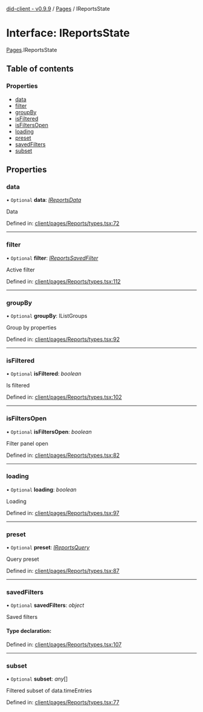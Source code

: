 [did-client - v0.9.9](../README.md) / [Pages](../modules/pages.md) / IReportsState

# Interface: IReportsState

[Pages](../modules/pages.md).IReportsState

## Table of contents

### Properties

- [data](pages.ireportsstate.md#data)
- [filter](pages.ireportsstate.md#filter)
- [groupBy](pages.ireportsstate.md#groupby)
- [isFiltered](pages.ireportsstate.md#isfiltered)
- [isFiltersOpen](pages.ireportsstate.md#isfiltersopen)
- [loading](pages.ireportsstate.md#loading)
- [preset](pages.ireportsstate.md#preset)
- [savedFilters](pages.ireportsstate.md#savedfilters)
- [subset](pages.ireportsstate.md#subset)

## Properties

### data

• `Optional` **data**: [*IReportsData*](pages.ireportsdata.md)

Data

Defined in: [client/pages/Reports/types.tsx:72](https://github.com/Puzzlepart/did/blob/dev/client/pages/Reports/types.tsx#L72)

___

### filter

• `Optional` **filter**: [*IReportsSavedFilter*](pages.ireportssavedfilter.md)

Active filter

Defined in: [client/pages/Reports/types.tsx:112](https://github.com/Puzzlepart/did/blob/dev/client/pages/Reports/types.tsx#L112)

___

### groupBy

• `Optional` **groupBy**: IListGroups

Group by properties

Defined in: [client/pages/Reports/types.tsx:92](https://github.com/Puzzlepart/did/blob/dev/client/pages/Reports/types.tsx#L92)

___

### isFiltered

• `Optional` **isFiltered**: *boolean*

Is filtered

Defined in: [client/pages/Reports/types.tsx:102](https://github.com/Puzzlepart/did/blob/dev/client/pages/Reports/types.tsx#L102)

___

### isFiltersOpen

• `Optional` **isFiltersOpen**: *boolean*

Filter panel open

Defined in: [client/pages/Reports/types.tsx:82](https://github.com/Puzzlepart/did/blob/dev/client/pages/Reports/types.tsx#L82)

___

### loading

• `Optional` **loading**: *boolean*

Loading

Defined in: [client/pages/Reports/types.tsx:97](https://github.com/Puzzlepart/did/blob/dev/client/pages/Reports/types.tsx#L97)

___

### preset

• `Optional` **preset**: [*IReportsQuery*](pages.ireportsquery.md)

Query preset

Defined in: [client/pages/Reports/types.tsx:87](https://github.com/Puzzlepart/did/blob/dev/client/pages/Reports/types.tsx#L87)

___

### savedFilters

• `Optional` **savedFilters**: *object*

Saved filters

#### Type declaration:

Defined in: [client/pages/Reports/types.tsx:107](https://github.com/Puzzlepart/did/blob/dev/client/pages/Reports/types.tsx#L107)

___

### subset

• `Optional` **subset**: *any*[]

Filtered subset of data.timeEntries

Defined in: [client/pages/Reports/types.tsx:77](https://github.com/Puzzlepart/did/blob/dev/client/pages/Reports/types.tsx#L77)
